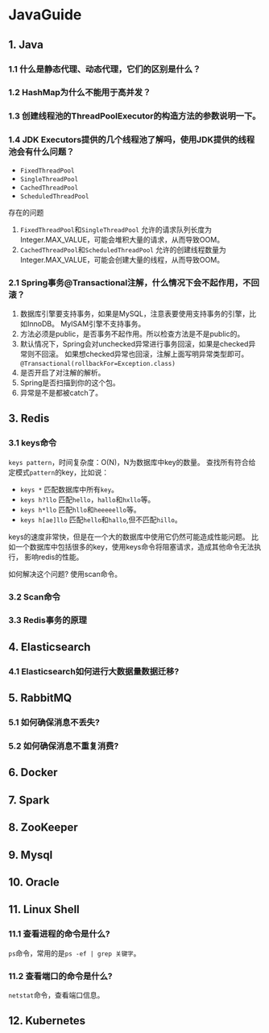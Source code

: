 # JavaGuide

## 1. Java

### 1.1 什么是静态代理、动态代理，它们的区别是什么？

### 1.2 HashMap为什么不能用于高并发？

### 1.3 创建线程池的ThreadPoolExecutor的构造方法的参数说明一下。

### 1.4 JDK Executors提供的几个线程池了解吗，使用JDK提供的线程池会有什么问题？

- `FixedThreadPool` 
- `SingleThreadPool`
- `CachedThreadPool`
- `ScheduledThreadPool`

存在的问题

1. `FixedThreadPool`和`SingleThreadPool`
允许的请求队列长度为Integer.MAX_VALUE，可能会堆积大量的请求，从而导致OOM。
2. `CachedThreadPool`和`ScheduledThreadPool`
允许的创建线程数量为Integer.MAX_VALUE，可能会创建大量的线程，从而导致OOM。

### 2.1 Spring事务@Transactional注解，什么情况下会不起作用，不回滚？

1. 数据库引擎要支持事务，如果是MySQL，注意表要使用支持事务的引擎，比如InnoDB。
MyISAM引擎不支持事务。
2. 方法必须是public，是否事务不起作用。所以检查方法是不是public的。
3. 默认情况下，Spring会对unchecked异常进行事务回滚，如果是checked异常则不回滚。
如果想checked异常也回滚，注解上面写明异常类型即可。
`@Transactional(rollbackFor=Exception.class)`
4. 是否开启了对注解的解析。
5. Spring是否扫描到你的这个包。
6. 异常是不是都被catch了。


## 3. Redis

### 3.1 keys命令

`keys pattern`，时间复杂度：O(N)，N为数据库中key的数量。
查找所有符合给定模式`pattern`的key，比如说：

- `keys *` 匹配数据库中所有`key`。
- `keys h?llo` 匹配`hello`，`hallo`和`hxllo`等。
- `keys h*llo` 匹配`hllo`和`heeeeello`等。
- `keys h[ae]llo` 匹配`hello`和`hallo`,但不匹配`hillo`。

keys的速度非常快，但是在一个大的数据库中使用它仍然可能造成性能问题。
比如一个数据库中包括很多的key，使用keys命令将阻塞请求，造成其他命令无法执行，
影响redis的性能。

如何解决这个问题? 使用scan命令。

### 3.2 Scan命令

### 3.3 Redis事务的原理

## 4. Elasticsearch

### 4.1 Elasticsearch如何进行大数据量数据迁移?

## 5. RabbitMQ

### 5.1 如何确保消息不丢失?

### 5.2 如何确保消息不重复消费?

## 6. Docker

## 7. Spark

## 8. ZooKeeper

## 9. Mysql

## 10. Oracle

## 11. Linux Shell

### 11.1 查看进程的命令是什么?

`ps`命令，常用的是`ps -ef | grep 关键字`。

### 11.2 查看端口的命令是什么?

`netstat`命令，查看端口信息。

## 12. Kubernetes